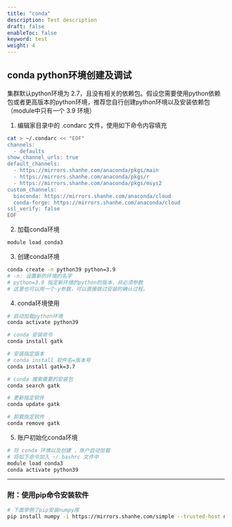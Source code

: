 ```yaml
---
title: "conda"
description: Test description
draft: false
enableToc: false
keyword: test
weight: 4
---
```


## conda python环境创建及调试

集群默认python环境为 2.7，且没有相关的依赖包。假设您需要使用python依赖包或者更高版本的python环境，推荐您自行创建python环境以及安装依赖包（module中只有一个 3.9 环境）

1. 编辑家目录中的 .condarc 文件，使用如下命令内容填充
```bash 
cat > ~/.condarc << "EOF"
channels:
  - defaults
show_channel_urls: true
default_channels:
  - https://mirrors.shanhe.com/anaconda/pkgs/main
  - https://mirrors.shanhe.com/anaconda/pkgs/r
  - https://mirrors.shanhe.com/anaconda/pkgs/msys2
custom_channels:
  bioconda: https://mirrors.shanhe.com/anaconda/cloud
  conda-forge: https://mirrors.shanhe.com/anaconda/cloud
ssl_verify: false
EOF
```

2. 加载conda环境
```bash 
module load conda3
```

3. 创建conda环境
```bash
conda create -n python39 python=3.9
# -n: 设置新的环境的名字
# python=3.9 指定新环境的python的版本，非必须参数
# 这里也可以用一个-y参数，可以直接跳过安装的确认过程。
```

4. conda环境使用
```bash
# 启动加载python环境
conda activate python39
```
```bash
# conda 安装命令
conda install gatk 
```
```bash
# 安装指定版本 
# conda install 软件名=版本号 
conda install gatk=3.7
```
```bash
# conda 搜索需要的安装包
conda search gatk
```
```bash
# 更新指定软件
conda update gatk
```
```bash
# 卸载指定软件
conda remove gatk
```
5. 账户初始化conda环境
```bash
# 将 conda 环境以及创建 ，账户自动加载
# 将如下命令加入 ~/.bashrc 文件中
module load conda3
conda activate python39
```

***

### 附：使用pip命令安装软件
```bash
# 下面举例了pip安装numpy库
pip install numpy -i https://mirrors.shanhe.com/simple --trusted-host mirrors.shanhe.com
```
